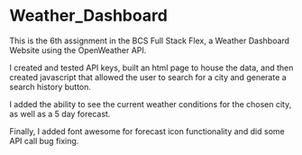 # Weather_Dashboard

This is the 6th assignment in the BCS Full Stack Flex, a Weather Dashboard Website using the OpenWeather API.

I created and tested API keys, built an html page to house the data, and then created javascript that allowed the user to search for a city and generate a search history button.

I added the ability to see the current weather conditions for the chosen city, as well as a 5 day forecast.

Finally, I added font awesome for forecast icon functionality and did some API call bug fixing.